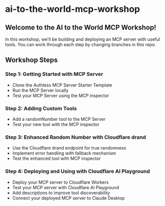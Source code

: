 # ai-to-the-world-mcp-workshop

## Welcome to the AI to the World MCP Workshop!

In this workshop, we'll be building and deploying an MCP server with useful tools. You can work through each step by changing branches in this repo.

## Workshop Steps

### Step 1: Getting Started with MCP Server
- Clone the Authless MCP Server Starter Template
- Run the MCP Server locally
- Test your MCP Server using the MCP inspector

### Step 2: Adding Custom Tools
- Add a randomNumber tool to the MCP Server
- Test your new tool with the MCP inspector

### Step 3: Enhanced Random Number with Cloudflare drand
- Use the Cloudflare drand endpoint for true randomness
- Implement error handling with fallback mechanism
- Test the enhanced tool with MCP inspector

### Step 4: Deploying and Using with Cloudflare AI Playground
- Deploy your MCP server to Cloudflare Workers
- Test your MCP server with Cloudflare AI Playground
- Add descriptions to improve tool discoverability
- Connect your deployed MCP server to Claude Desktop
